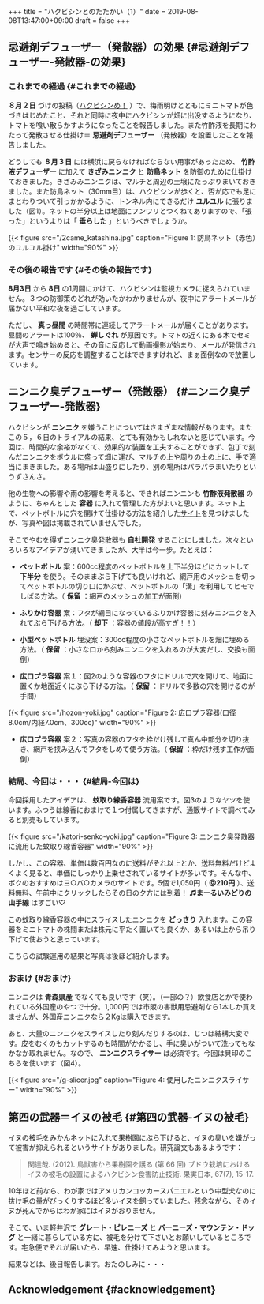 +++
title = "ハクビシンとのたたかい（1）"
date = 2019-08-08T13:47:00+09:00
draft = false
+++

## 忌避剤デフューザー（発散器）の効果 {#忌避剤デフューザー-発散器-の効果}


### これまでの経過 {#これまでの経過}

**８月２日** づけの投稿（[ハクビシンめ！](http://org2-wp.kgt-yamy.tk/2019/08/02/post-763/) ）で、梅雨明けとともにミニトマトが色づきはじめたこと、それと同時に夜中にハクビシンが畑に出没するようになり、トマトを喰い散らかすようになったことを報告しました。また竹酢液を長期にわたって発散させる仕掛け＝ **忌避剤デフューザー** （発散器）を設置したことを報告しました。

どうしても **８月３日** には横浜に戻らなければならない用事があったため、 **竹酢液デフューザー** に加えて **きざみニンニク** と **防鳥ネット** を防御のために仕掛けておきました。きざみみニンニクは、マルチと周辺の土壌にたっぷりまいておきました。また防鳥ネット（30mm目）は、ハクビシンが歩くと、否が応でも足にまとわりついて引っかかるように、トンネル内にできるだけ **ユルユル** に張りました（図1）。ネットの半分以上は地面にフンワリとつくねてありますので、「張った」というよりは「 **垂らした** 」というべきでしょうか。

<a id="orgc7ca56d"></a>

{{< figure src="/2came_katashina.jpg" caption="Figure 1: 防鳥ネット（赤色）のユルユル掛け" width="90%" >}}


### その後の報告です {#その後の報告です}

**8月3日** から **8日** の1周間にかけて、ハクビシンは監視カメラに捉えられていません。３つの防御策のどれが効いたかわかりませんが、夜中にアラートメールが届かない平和な夜を過ごしています。

ただし、 **真っ昼間** の時間帯に連続してアラートメールが届くことがあります。昼間のアラートは100％、 **蝉しぐれ** が原因です。トマトの近くにある木でセミが大声で鳴き始めると、その音に反応して動画撮影が始まり、メールが発信されます。センサーの反応を調整することはできますけれど、まぁ面倒なので放置しています。


## ニンニク臭デフューザー（発散器） {#ニンニク臭デフューザー-発散器}

ハクビシンが **ニンニク** を嫌うことについてはさまざまな情報があります。またこの５，６日のトライアルの結果、とても有効かもしれないと感じています。今回は、時間的な余裕がなくて、効果的な装置を工夫することができず、包丁で刻んだニンニクをボウルに盛って畑に運び、マルチの上や周りの土の上に、手で適当にまきました。ある場所は山盛りにしたり、別の場所はパラパラまいたりというずさんさ。

他の生物への影響や雨の影響を考えると、できればニンニンも **竹酢液発散器** のように、ちゃんとした **容器** に入れて管理した方がよいと思います。ネット上で、ペットボトルに穴を開けて仕掛ける方法を紹介した[サイト](https://taskle.jp/media/articles/614#outline32)を見つけましたが、写真や図は掲載されていませんでした。

そこでやむを得ずニンニク臭発散器も **自社開発** することにしました。次々といろいろなアイデアが湧いてきましたが、大半は今一歩。たとえば：

-   **ペットボトル** 案：600cc程度のペットボトルを上下半分ほどにカットして **下半分** を使う。そのままぶら下げても良いけれど、網戸用のメッシュを切ってペットボトルの切り口にかぶせ、ペットボトルの「溝」を利用してヒモでしばる方法。（ **保留** ：網戸のメッシュの加工が面倒）

-   **ふりかけ容器** 案：フタが網目になっているふりかけ容器に刻みニンニクを入れてぶら下げる方法。（ **却下** ：容器の値段が高すぎ！！）

-   **小型ペットボトル** 埋没案：300cc程度の小さなペットボトルを畑に埋める方法。（ **保留** ：小さな口から刻みニンニクを入れるのが大変だし、交換も面倒）

-   **広口プラ容器** 案１：図2のような容器のフタにドリルで穴を開けて、地面に置くか地面近くにぶら下げる方法。（ **保留** ：ドリルで多数の穴を開けるのが手間）

<a id="org9e8e039"></a>

{{< figure src="/hozon-yoki.jpg" caption="Figure 2: 広口プラ容器(口径8.0cm/内経7.0cm、300cc)" width="90%" >}}

-   **広口プラ容器** 案２：写真の容器のフタを枠だけ残して真ん中部分を切り抜き、網戸を挟み込んでフタをしめて使う方法。（ **保留** ：枠だけ残す工作が面倒）


### 結局、今回は・・・ {#結局-今回は}

今回採用したアイデアは、 **蚊取り線香容器** 流用案です。図3のようなヤツを使います。ふつうは線香におまけで１つ付属してきますが、通販サイトで調べてみると別売もしています。

<a id="org940e940"></a>

{{< figure src="/katori-senko-yoki.jpg" caption="Figure 3: ニンニク臭発散器に流用した蚊取り線香容器" width="90%" >}}

しかし、この容器、単価は数百円なのに送料がそれ以上とか、送料無料だけどよくよく見ると、単価にしっかり上乗せされているサイトが多いです。そんな中、ボクのおすすめはヨ○バ○カメラのサイトです。5個で1,050円（ **@210円** ）、送料無料、午前中にクリックしたらその日の夕方には到着！ **♫まーるいみどりの山手線** はすごい♡

この蚊取り線香容器の中にスライスしたニンニクを **どっさり** 入れます。この容器をミニトマトの株間または株元に平たく置いても良くか、あるいは上から吊り下げて使おうと思っています。

こちらの試験運用の結果と写真は後ほど紹介します。


### おまけ {#おまけ}

ニンニクは **青森県産** でなくても良いです（笑）。（一部の？）飲食店とかで使われている外国産のやつで十分。1,000円では市販の害獣用忌避剤なら1本しか買えませんが、外国産ニンニクなら２Kgは購入できます。

あと、大量のニンニクをスライスしたり刻んだりするのは、じつは結構大変です。皮をむくのもカットするのも時間がかかるし、手に臭いがついて洗ってもなかなか取れません。なので、 **ニンニクスライサー** は必須です。今回は貝印のこちらを使います（図4）。

<a id="orgb2a8cc9"></a>

{{< figure src="/g-slicer.jpg" caption="Figure 4: 使用したニンニクスライサー" width="90%" >}}


## 第四の武器＝イヌの被毛 {#第四の武器-イヌの被毛}

イヌの被毛をみかんネットに入れて果樹園にぶら下げると、イヌの臭いを嫌がって被害が抑えられるというサイトがありました。研究論文もあるようです：

> 関達哉. (2012). 鳥獣害から果樹園を護る (第 66 回) ブドウ栽培におけるイヌの被毛の設置によるハクビシン食害防止技術. 果実日本, 67(7), 15-17.

10年ほど前なら、わが家ではアメリカンコッカースパニエルという中型犬なのに抜け毛の量がびっくりするほど多いイヌを飼っていました。残念ながら、そのイヌが死んでからはわが家にはイヌがおりません。

そこで、いま軽井沢で **グレート・ピレニーズ** と **バーニーズ・マウンテン・ドッグ** と一緒に暮らしている方に、被毛を分けて下さいとお願いしているところです。宅急便でそれが届いたら、早速、仕掛けてみようと思います。

結果などは、後日報告します。おたのしみに・・・


## Acknowledgement {#acknowledgement}